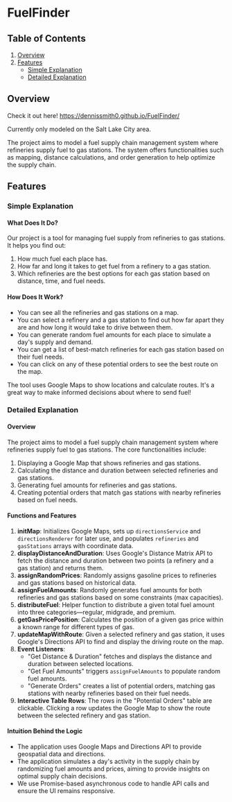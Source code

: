 
# FuelFinder

## Table of Contents
1. [Overview](#overview)
2. [Features](#features)
    - [Simple Explanation](#simple-explanation)
    - [Detailed Explanation](#detailed-explanation)

## Overview
Check it out here! https://dennissmith0.github.io/FuelFinder/

Currently only modeled on the Salt Lake City area.

The project aims to model a fuel supply chain management system where refineries supply fuel to gas stations. The system offers functionalities such as mapping, distance calculations, and order generation to help optimize the supply chain.

## Features

### Simple Explanation

#### What Does It Do?
Our project is a tool for managing fuel supply from refineries to gas stations. It helps you find out:

1. How much fuel each place has.
2. How far and long it takes to get fuel from a refinery to a gas station.
3. Which refineries are the best options for each gas station based on distance, time, and fuel needs.

#### How Does It Work?
- You can see all the refineries and gas stations on a map.
- You can select a refinery and a gas station to find out how far apart they are and how long it would take to drive between them.
- You can generate random fuel amounts for each place to simulate a day's supply and demand.
- You can get a list of best-match refineries for each gas station based on their fuel needs.
- You can click on any of these potential orders to see the best route on the map.

The tool uses Google Maps to show locations and calculate routes. It's a great way to make informed decisions about where to send fuel!

### Detailed Explanation

#### Overview
The project aims to model a fuel supply chain management system where refineries supply fuel to gas stations. The core functionalities include:

1. Displaying a Google Map that shows refineries and gas stations.
2. Calculating the distance and duration between selected refineries and gas stations.
3. Generating fuel amounts for refineries and gas stations.
4. Creating potential orders that match gas stations with nearby refineries based on fuel needs.

#### Functions and Features

1. **initMap**: Initializes Google Maps, sets up `directionsService` and `directionsRenderer` for later use, and populates `refineries` and `gasStations` arrays with coordinate data.
2. **displayDistanceAndDuration**: Uses Google's Distance Matrix API to fetch the distance and duration between two points (a refinery and a gas station) and returns them.
3. **assignRandomPrices**: Randomly assigns gasoline prices to refineries and gas stations based on historical data.
4. **assignFuelAmounts**: Randomly generates fuel amounts for both refineries and gas stations based on some constraints (max capacities).
5. **distributeFuel**: Helper function to distribute a given total fuel amount into three categories—regular, midgrade, and premium.
6. **getGasPricePosition**: Calculates the position of a given gas price within a known range for different types of gas.
7. **updateMapWithRoute**: Given a selected refinery and gas station, it uses Google's Directions API to find and display the driving route on the map.
8. **Event Listeners**: 
    - "Get Distance & Duration" fetches and displays the distance and duration between selected locations.
    - "Get Fuel Amounts" triggers `assignFuelAmounts` to populate random fuel amounts.
    - "Generate Orders" creates a list of potential orders, matching gas stations with nearby refineries based on their fuel needs.
9. **Interactive Table Rows**: The rows in the "Potential Orders" table are clickable. Clicking a row updates the Google Map to show the route between the selected refinery and gas station.

#### Intuition Behind the Logic
- The application uses Google Maps and Directions API to provide geospatial data and directions.
- The application simulates a day's activity in the supply chain by randomizing fuel amounts and prices, aiming to provide insights on optimal supply chain decisions.
- We use Promise-based asynchronous code to handle API calls and ensure the UI remains responsive.

